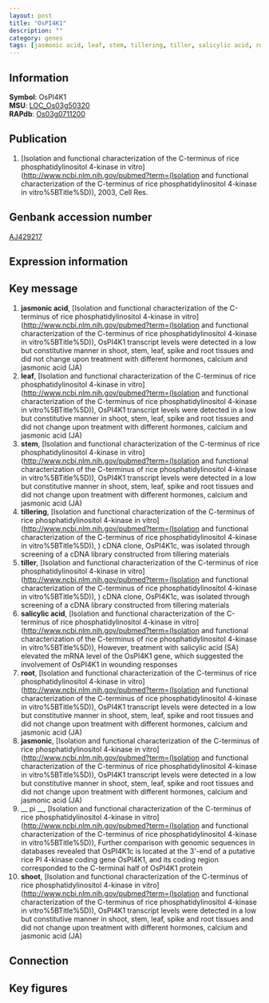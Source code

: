 ```yaml
---
layout: post
title: "OsPI4K1"
description: ""
category: genes
tags: [jasmonic acid, leaf, stem, tillering, tiller, salicylic acid, root, jasmonic,  pi , shoot, Gene]
---
```


## Information
__Symbol__: OsPI4K1  
__MSU__: [LOC_Os03g50320](http://rice.plantbiology.msu.edu/cgi-bin/ORF_infopage.cgi?orf=LOC_Os03g50320)  
__RAPdb__: [Os03g0711200](http://rapdb.dna.affrc.go.jp/viewer/gbrowse_details/irgsp1?name=Os03g0711200)  

## Publication
1. [Isolation and functional characterization of the C-terminus of rice phosphatidylinositol 4-kinase in vitro](http://www.ncbi.nlm.nih.gov/pubmed?term=(Isolation and functional characterization of the C-terminus of rice phosphatidylinositol 4-kinase in vitro%5BTitle%5D)), 2003, Cell Res.

## Genbank accession number
[AJ429217](http://www.ncbi.nlm.nih.gov/nuccore/AJ429217)

## Expression information

## Key message
1. __jasmonic acid__, [Isolation and functional characterization of the C-terminus of rice phosphatidylinositol 4-kinase in vitro](http://www.ncbi.nlm.nih.gov/pubmed?term=(Isolation and functional characterization of the C-terminus of rice phosphatidylinositol 4-kinase in vitro%5BTitle%5D)),  OsPI4K1 transcript levels were detected in a low but constitutive manner in shoot, stem, leaf, spike and root tissues and did not change upon treatment with different hormones, calcium and jasmonic acid (JA)
2. __leaf__, [Isolation and functional characterization of the C-terminus of rice phosphatidylinositol 4-kinase in vitro](http://www.ncbi.nlm.nih.gov/pubmed?term=(Isolation and functional characterization of the C-terminus of rice phosphatidylinositol 4-kinase in vitro%5BTitle%5D)),  OsPI4K1 transcript levels were detected in a low but constitutive manner in shoot, stem, leaf, spike and root tissues and did not change upon treatment with different hormones, calcium and jasmonic acid (JA)
3. __stem__, [Isolation and functional characterization of the C-terminus of rice phosphatidylinositol 4-kinase in vitro](http://www.ncbi.nlm.nih.gov/pubmed?term=(Isolation and functional characterization of the C-terminus of rice phosphatidylinositol 4-kinase in vitro%5BTitle%5D)),  OsPI4K1 transcript levels were detected in a low but constitutive manner in shoot, stem, leaf, spike and root tissues and did not change upon treatment with different hormones, calcium and jasmonic acid (JA)
4. __tillering__, [Isolation and functional characterization of the C-terminus of rice phosphatidylinositol 4-kinase in vitro](http://www.ncbi.nlm.nih.gov/pubmed?term=(Isolation and functional characterization of the C-terminus of rice phosphatidylinositol 4-kinase in vitro%5BTitle%5D)), ) cDNA clone, OsPI4K1c, was isolated through screening of a cDNA library constructed from tillering materials
5. __tiller__, [Isolation and functional characterization of the C-terminus of rice phosphatidylinositol 4-kinase in vitro](http://www.ncbi.nlm.nih.gov/pubmed?term=(Isolation and functional characterization of the C-terminus of rice phosphatidylinositol 4-kinase in vitro%5BTitle%5D)), ) cDNA clone, OsPI4K1c, was isolated through screening of a cDNA library constructed from tillering materials
6. __salicylic acid__, [Isolation and functional characterization of the C-terminus of rice phosphatidylinositol 4-kinase in vitro](http://www.ncbi.nlm.nih.gov/pubmed?term=(Isolation and functional characterization of the C-terminus of rice phosphatidylinositol 4-kinase in vitro%5BTitle%5D)),  However, treatment with salicylic acid (SA) elevated the mRNA level of the OsPI4K1 gene, which suggested the involvement of OsPI4K1 in wounding responses
7. __root__, [Isolation and functional characterization of the C-terminus of rice phosphatidylinositol 4-kinase in vitro](http://www.ncbi.nlm.nih.gov/pubmed?term=(Isolation and functional characterization of the C-terminus of rice phosphatidylinositol 4-kinase in vitro%5BTitle%5D)),  OsPI4K1 transcript levels were detected in a low but constitutive manner in shoot, stem, leaf, spike and root tissues and did not change upon treatment with different hormones, calcium and jasmonic acid (JA)
8. __jasmonic__, [Isolation and functional characterization of the C-terminus of rice phosphatidylinositol 4-kinase in vitro](http://www.ncbi.nlm.nih.gov/pubmed?term=(Isolation and functional characterization of the C-terminus of rice phosphatidylinositol 4-kinase in vitro%5BTitle%5D)),  OsPI4K1 transcript levels were detected in a low but constitutive manner in shoot, stem, leaf, spike and root tissues and did not change upon treatment with different hormones, calcium and jasmonic acid (JA)
9. __ pi __, [Isolation and functional characterization of the C-terminus of rice phosphatidylinositol 4-kinase in vitro](http://www.ncbi.nlm.nih.gov/pubmed?term=(Isolation and functional characterization of the C-terminus of rice phosphatidylinositol 4-kinase in vitro%5BTitle%5D)),  Further comparison with genomic sequences in databases revealed that OsPI4K1c is located at the 3'-end of a putative rice PI 4-kinase coding gene OsPI4K1, and its coding region corresponded to the C-terminal half of OsPI4K1 protein
10. __shoot__, [Isolation and functional characterization of the C-terminus of rice phosphatidylinositol 4-kinase in vitro](http://www.ncbi.nlm.nih.gov/pubmed?term=(Isolation and functional characterization of the C-terminus of rice phosphatidylinositol 4-kinase in vitro%5BTitle%5D)),  OsPI4K1 transcript levels were detected in a low but constitutive manner in shoot, stem, leaf, spike and root tissues and did not change upon treatment with different hormones, calcium and jasmonic acid (JA)

## Connection

## Key figures


